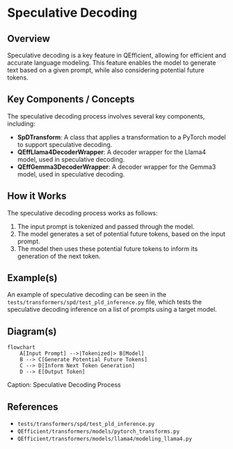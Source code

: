 # Speculative Decoding
## Overview
Speculative decoding is a key feature in QEfficient, allowing for efficient and accurate language modeling. This feature enables the model to generate text based on a given prompt, while also considering potential future tokens.

## Key Components / Concepts
The speculative decoding process involves several key components, including:
* **SpDTransform**: A class that applies a transformation to a PyTorch model to support speculative decoding.
* **QEffLlama4DecoderWrapper**: A decoder wrapper for the Llama4 model, used in speculative decoding.
* **QEffGemma3DecoderWrapper**: A decoder wrapper for the Gemma3 model, used in speculative decoding.

## How it Works
The speculative decoding process works as follows:
1. The input prompt is tokenized and passed through the model.
2. The model generates a set of potential future tokens, based on the input prompt.
3. The model then uses these potential future tokens to inform its generation of the next token.

## Example(s)
An example of speculative decoding can be seen in the `tests/transformers/spd/test_pld_inference.py` file, which tests the speculative decoding inference on a list of prompts using a target model.

## Diagram(s)
```mermaid
flowchart
    A[Input Prompt] -->|Tokenized|> B[Model]
    B --> C[Generate Potential Future Tokens]
    C --> D[Inform Next Token Generation]
    D --> E[Output Token]
```
Caption: Speculative Decoding Process

## References
* `tests/transformers/spd/test_pld_inference.py`
* `QEfficient/transformers/models/pytorch_transforms.py`
* `QEfficient/transformers/models/llama4/modeling_llama4.py`